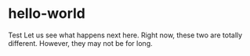 # hello-world
Test
Let us see what happens next here. Right now, these two are totally different. However, they may not be for long.
